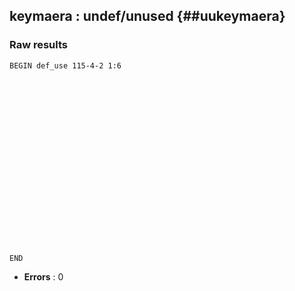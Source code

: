 ## keymaera : undef/unused {##uukeymaera}
### Raw results


~~~
BEGIN def_use 115-4-2 1:6





















END
~~~

* **Errors** : 0

